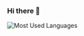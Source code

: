 ### Hi there 👋

<!--
**canwdev/canwdev** is a ✨ _special_ ✨ repository because its `README.md` (this file) appears on your GitHub profile.

Here are some ideas to get you started:

- 🔭 I’m currently working on ...
- 🌱 I’m currently learning ...
- 👯 I’m looking to collaborate on ...
- 🤔 I’m looking for help with ...
- 💬 Ask me about ...
- 📫 How to reach me: ...
- 😄 Pronouns: ...
- ⚡ Fun fact: ...

<a href="https://github.com/canwdev#gh-light-mode-only">
  <img src="https://github-readme-stats.vercel.app/api?username=canwdev&count_private=true&show_icons=true&theme=light#gh-light-mode-only" align="left" alt="My GitHub Stats" />
  <img src="https://github-readme-stats.vercel.app/api/top-langs/?username=canwdev&layout=compact&langs_count=8&theme=light#gh-light-mode-only" align="left" alt="My GitHub Stats" />
</a>
<a href="https://github.com/canwdev#gh-dark-mode-only">
  <img src="https://github-readme-stats.vercel.app/api?username=canwdev&count_private=true&show_icons=true&theme=dark#gh-dark-mode-only" align="left" alt="Most Used Languages" />
  <img src="https://github-readme-stats.vercel.app/api/top-langs/?username=canwdev&layout=compact&langs_count=8&theme=dark#gh-dark-mode-only" align="left" alt="Most Used Languages" />
</a>

-->
  <img src="https://github-readme-stats.vercel.app/api/top-langs/?username=canwdev&layout=compact&langs_count=8&theme=dark#gh-dark-mode-only" align="left" alt="Most Used Languages" />
